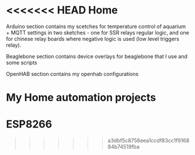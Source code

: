 <<<<<<< HEAD
Home
====
Arduino section contains my scetches for temperature control of aquarium + MQTT settings in two sketches - one for SSR relays regular logic, and one for chinese relay boards where negative logic is used (low level triggers relay).

Beaglebone section contains device overlays for beaglebone that I use and some scripts

OpenHAB section contains my openhab configurations



My Home automation projects
=======
# ESP8266
>>>>>>> a3dbf5c8756eea1ccdf83cc1f916884b74519fba
